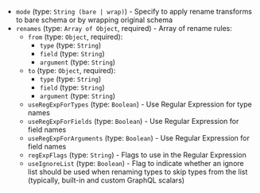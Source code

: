 
* `mode` (type: `String (bare | wrap)`) - Specify to apply rename transforms to bare schema or by wrapping original schema
* `renames` (type: `Array of Object`, required) - Array of rename rules: 
  * `from` (type: `Object`, required): 
    * `type` (type: `String`)
    * `field` (type: `String`)
    * `argument` (type: `String`)
  * `to` (type: `Object`, required): 
    * `type` (type: `String`)
    * `field` (type: `String`)
    * `argument` (type: `String`)
  * `useRegExpForTypes` (type: `Boolean`) - Use Regular Expression for type names
  * `useRegExpForFields` (type: `Boolean`) - Use Regular Expression for field names
  * `useRegExpForArguments` (type: `Boolean`) - Use Regular Expression for field names
  * `regExpFlags` (type: `String`) - Flags to use in the Regular Expression
  * `useIgnoreList` (type: `Boolean`) - Flag to indicate whether an ignore list should be used when renaming types to skip types from the list (typically, built-in and custom GraphQL scalars)
